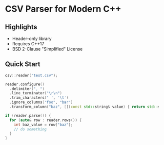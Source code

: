 # CSV Parser for Modern C++

## Highlights

* Header-only library
* Requires C++17
* BSD 2-Clause "Simplified" License

## Quick Start

```cpp
csv::reader("test.csv");

reader.configure()
  .delimiter(", ")
  .line_terminator("\r\n")
  .trim_characters(' ', '\t')
  .ignore_columns("foo", "bar")
  .transform_column("baz", [](const std::string& value) { return std::stoi(value); });

if (reader.parse()) {
  for (auto& row : reader.rows()) {
    int baz_value = row["baz"];
    // do something
  }
}
```
